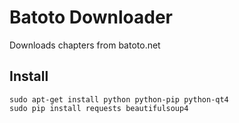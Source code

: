 Batoto Downloader
=================

Downloads chapters from batoto.net

Install
-------

    sudo apt-get install python python-pip python-qt4
    sudo pip install requests beautifulsoup4
